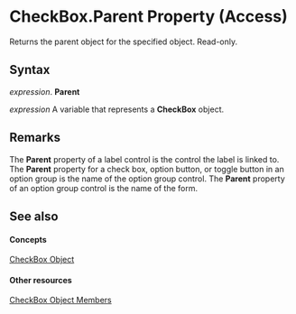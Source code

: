 
# CheckBox.Parent Property (Access)

Returns the parent object for the specified object. Read-only.


## Syntax

 _expression_. **Parent**

 _expression_ A variable that represents a **CheckBox** object.


## Remarks

The  **Parent** property of a label control is the control the label is linked to. The **Parent** property for a check box, option button, or toggle button in an option group is the name of the option group control. The **Parent** property of an option group control is the name of the form.


## See also


#### Concepts


[CheckBox Object](63e75704-af4d-7b38-7b8b-04f7f17fa1ec.md)
#### Other resources


[CheckBox Object Members](aeefeae7-4053-ec23-80ef-1da1099f54f0.md)